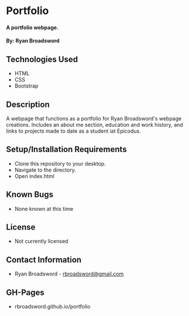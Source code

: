 # Portfolio

#### A portfolio webpage. 

#### By: Ryan Broadsword

## Technologies Used 

* HTML
* CSS 
* Bootstrap

## Description 

A webpage that functions as a portfolio for Ryan Broadsword's webpage creations. Includes an about me section, education and work history, and links to projects made to date as a student iat Epicodus. 

## Setup/Installation Requirements

* Clone this repository to your desktop. 
* Navigate to the directory. 
* Open index.html

## Known Bugs 

* None known at this time

## License 

* Not currently licensed

## Contact Information 

* Ryan Broadsword - rbroadsword@gmail.com

## GH-Pages 

* rbroadsword.github.io/portfolio

